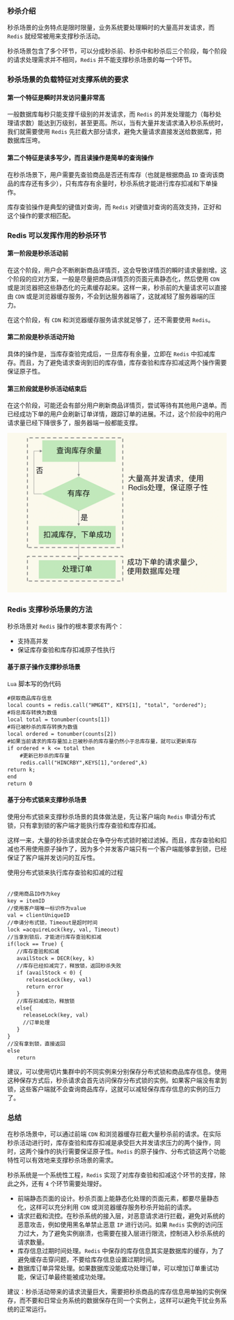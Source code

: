 ### 秒杀介绍

秒杀场景的业务特点是限时限量，业务系统要处理瞬时的大量高并发请求，而 `Redis` 就经常被用来支撑秒杀活动。

秒杀场景包含了多个环节，可以分成秒杀前、秒杀中和秒杀后三个阶段，每个阶段的请求处理需求并不相同，`Redis` 并不能支撑秒杀场景的每一个环节。

### 秒杀场景的负载特征对支撑系统的要求

#### 第一个特征是瞬时并发访问量非常高

一般数据库每秒只能支撑千级别的并发请求，而 `Redis` 的并发处理能力（每秒处理请求数）能达到万级别，甚至更高。所以，当有大量并发请求涌入秒杀系统时，我们就需要使用 `Redis` 先拦截大部分请求，避免大量请求直接发送给数据库，把数据库压垮。

#### 第二个特征是读多写少，而且读操作是简单的查询操作

在秒杀场景下，用户需要先查验商品是否还有库存（也就是根据商品 `ID` 查询该商品的库存还有多少），只有库存有余量时，秒杀系统才能进行库存扣减和下单操作。

库存查验操作是典型的键值对查询，而 `Redis` 对键值对查询的高效支持，正好和这个操作的要求相匹配。

### Redis 可以发挥作用的秒杀环节

#### 第一阶段是秒杀活动前

在这个阶段，用户会不断刷新商品详情页，这会导致详情页的瞬时请求量剧增。这个阶段的应对方案，一般是尽量把商品详情页的页面元素静态化，然后使用 `CDN` 或是浏览器把这些静态化的元素缓存起来。这样一来，秒杀前的大量请求可以直接由 `CDN` 或是浏览器缓存服务，不会到达服务器端了，这就减轻了服务器端的压力。

在这个阶段，有 `CDN` 和浏览器缓存服务请求就足够了，还不需要使用 `Redis`。

#### 第二阶段是秒杀活动开始

具体的操作是，当库存查验完成后，一旦库存有余量，立即在 `Redis` 中扣减库存。而且，为了避免请求查询到旧的库存值，库存查验和库存扣减这两个操作需要保证原子性。

#### 第三阶段就是秒杀活动结束后

在这个阶段，可能还会有部分用户刷新商品详情页，尝试等待有其他用户退单。而已经成功下单的用户会刷新订单详情，跟踪订单的进展。不过，这个阶段中的用户请求量已经下降很多了，服务器端一般都能支撑。


![秒杀场景中需要Redis参与的两个环节](../../Picture/秒杀场景中需要Redis参与的两个环节.webp)


### Redis 支撑秒杀场景的方法

秒杀场景对 `Redis` 操作的根本要求有两个：
- 支持高并发
- 保证库存查验和库存扣减原子性执行


#### 基于原子操作支撑秒杀场景

`Lua` 脚本写的伪代码
```
#获取商品库存信息            
local counts = redis.call("HMGET", KEYS[1], "total", "ordered");
#将总库存转换为数值
local total = tonumber(counts[1])
#将已被秒杀的库存转换为数值
local ordered = tonumber(counts[2])  
#如果当前请求的库存量加上已被秒杀的库存量仍然小于总库存量，就可以更新库存         
if ordered + k <= total then
    #更新已秒杀的库存量
    redis.call("HINCRBY",KEYS[1],"ordered",k)                              return k;  
end               
return 0
```

#### 基于分布式锁来支撑秒杀场景

使用分布式锁来支撑秒杀场景的具体做法是，先让客户端向 `Redis` 申请分布式锁，只有拿到锁的客户端才能执行库存查验和库存扣减。

这样一来，大量的秒杀请求就会在争夺分布式锁时被过滤掉。而且，库存查验和扣减也不用使用原子操作了，因为多个并发客户端只有一个客户端能够拿到锁，已经保证了客户端并发访问的互斥性。

使用分布式锁来执行库存查验和扣减的过程
```

//使用商品ID作为key
key = itemID
//使用客户端唯一标识作为value
val = clientUniqueID
//申请分布式锁，Timeout是超时时间
lock =acquireLock(key, val, Timeout)
//当拿到锁后，才能进行库存查验和扣减
if(lock == True) {
   //库存查验和扣减
   availStock = DECR(key, k)
   //库存已经扣减完了，释放锁，返回秒杀失败
   if (availStock < 0) {
      releaseLock(key, val)
      return error
   }
   //库存扣减成功，释放锁
   else{
     releaseLock(key, val)
     //订单处理
   }
}
//没有拿到锁，直接返回
else
   return
```

建议，可以使用切片集群中的不同实例来分别保存分布式锁和商品库存信息。使用这种保存方式后，秒杀请求会首先访问保存分布式锁的实例。如果客户端没有拿到锁，这些客户端就不会查询商品库存，这就可以减轻保存库存信息的实例的压力了。

### 总结

在秒杀场景中，可以通过前端 `CDN` 和浏览器缓存拦截大量秒杀前的请求。在实际秒杀活动进行时，库存查验和库存扣减是承受巨大并发请求压力的两个操作，同时，这两个操作的执行需要保证原子性。`Redis` 的原子操作、分布式锁这两个功能特性可以有效地来支撑秒杀场景的需求。

秒杀系统是一个系统性工程，`Redis` 实现了对库存查验和扣减这个环节的支撑，除此之外，还有 `4` 个环节需要处理好。
- 前端静态页面的设计。秒杀页面上能静态化处理的页面元素，都要尽量静态化，这样可以充分利用 `CDN` 或浏览器缓存服务秒杀开始前的请求。
- 请求拦截和流控。在秒杀系统的接入层，对恶意请求进行拦截，避免对系统的恶意攻击，例如使用黑名单禁止恶意 `IP` 进行访问。如果 `Redis` 实例的访问压力过大，为了避免实例崩溃，也需要在接入层进行限流，控制进入秒杀系统的请求数量。
- 库存信息过期时间处理。`Redis` 中保存的库存信息其实是数据库的缓存，为了避免缓存击穿问题，不要给库存信息设置过期时间。
- 数据库订单异常处理。如果数据库没能成功处理订单，可以增加订单重试功能，保证订单最终能被成功处理。

建议：秒杀活动带来的请求流量巨大，需要把秒杀商品的库存信息用单独的实例保存，而不要和日常业务系统的数据保存在同一个实例上，这样可以避免干扰业务系统的正常运行。